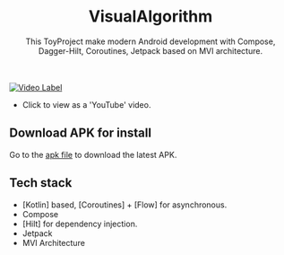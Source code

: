 <h1 align="center">VisualAlgorithm</h1>

<p align="center">  
 This ToyProject make modern Android development with Compose, Dagger-Hilt, Coroutines, Jetpack based on MVI architecture.
</br>
</br>
</br>


[![Video Label](http://img.youtube.com/vi/WhnYrbhViLk/0.jpg)](https://youtu.be/WhnYrbhViLk)
- Click to view as a 'YouTube' video.  

    
## Download APK for install
Go to the [apk file](https://www.dropbox.com/scl/fi/b0jqvqrylfr63x5wcs7b0/visual-algorithm-app-debug.apk?rlkey=eun7qrk0kgl462cvxe6f00agg&dl=0) to download the latest APK.


## Tech stack
- [Kotlin] based, [Coroutines] + [Flow]  for asynchronous.
- Compose
- [Hilt] for dependency injection.
- Jetpack
- MVI Architecture

